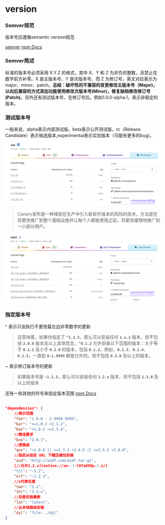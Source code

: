 # version

### **Semver规范**

版本号应遵循semantic version规范

[semver](https://semver.org/lang/zh-CN/)  [npm Docs](https://docs.npmjs.com/about-semantic-versioning)

### **Semver简述**

标准的版本号必须采用 X.Y.Z 的格式，其中 X、Y 和 Z 为非负的整数，且禁止在数字前方补零。X 是主版本号、Y 是次版本号、而 Z 为修订号，英文对应表示为 major、minor、patch。**总结：破坏性的不兼容的变更修改主版本号（Major)，以向后兼容的方式添加功能使用修改次版本号(Minor)，修复缺陷修改修订号(Patch)**。另外还有测试版本号，在修订号后。例如1.0.0-alpha.1，表示非稳定的版本。

### **测试版本号**

一般来说，alpha表示内部测试版，beta表示公开测试版，rc（Release Candidate）表示候选版本,experimental表示实验版本（可能有更多的bug)。

![Untitled](./img/version2.png)

> Canary发布是一种降低在生产中引入新软件版本的风险的技术，方法是在将更改推广到整个基础设施并让每个人都能使用之前，将更改缓慢地推广到一小部分用户。
> 

![Untitled](./img/version1.png)

### 指定版本号

^ 表示只会执行不更改最左边非零数字的更新

> 这意味着，如果你指定了 **`^1.2.3`**，那么可以安装任何 **`1.x.x`** 版本，但不包括 **`2.0.0`** 版本及以上具体而言，**`^0.1.2`** 允许安装以下范围的版本：大于等于 **`0.1.2`** 且小于 **`0.2.0`** 的版本，包括 **`0.1.2`**。例如，**`0.1.3`**、**`0.1.4`**、**`0.1.5`**，一直到 **`0.1.9999`** 都是允许的。但不包括 **`0.2.0`** 及以上的版本。
> 

~ 表示修订版本号的更新

> 如果版本号是 **`~1.2.3`**，那么可以安装任何 **`1.2.x`** 版本，但不包括 **`1.3.0`** 及以上的版本
> 

还有一些其他的符号来指定版本范围 [npm Docs](https://docs.npmjs.com/cli/v8/configuring-npm/package-json#dependencies)

```json

"dependencies": {
	//表示范围
	"foo": "1.0.0 - 2.9999.9999",
	"bar": ">=1.0.2 <2.1.2",
	"baz": ">1.0.2 <=2.3.4",
	//精准要求
	"boo": "2.0.1",
	//逻辑或
	"qux": "<1.0.0 || >=2.3.1 <2.4.5 || >=2.5.2 <3.0.0",
	//指定从给定 URL 下载压缩包安装
	"asd": "http://asdf.com/asdf.tar.gz",
	[//允许1.2.x](notion://xn--1-l07a090p.2.x/)
	"til": "~1.2",
	"elf": "~1.2.3",
	//x代表任意
	"two": "2.x",
	"thr": "3.3.x",
	//总是安装最新
	"lat": "latest",
	//从本地路径安装
	"dyl": "file:../dyl"
}
```